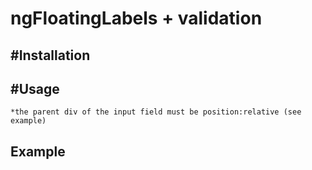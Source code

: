 ngFloatingLabels + validation
======================



#Installation
---------



#Usage
---------
    *the parent div of the input field must be position:relative (see example)

Example
---------
